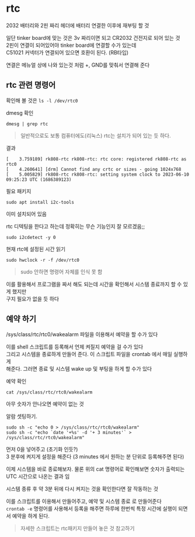 # rtc
2032 배터리와 2핀 짜리 헤더에 배터리 연결한 이후에 재부팅 할 것

일단 tinker board에 맞는 것은 3v 짜리이면 되고 CR2032 건전지로 되어 있는 것  
2핀이 연결이 되어있어야 tinker board에 연결할 수가 있는데   
C51021 커넥터가 연결되어 있으면 호환이 된다. (RB타입)   

연결은 메뉴얼 상에 나와 있는것 처럼 +, GND를 맞춰서 연결해 준다 

## rtc 관련 명령어
확인해 볼 것은 
`ls -l /dev/rtc0`

dmesg 확인
```
dmesg | grep rtc
```

> 일반적으로도 보통 컴퓨터에도(리눅스) rtc는 설치가 되어 있는 듯 하다. 

결과 
```
[    3.759189] rk808-rtc rk808-rtc: rtc core: registered rk808-rtc as rtc0
[    4.260641] [drm] Cannot find any crtc or sizes - going 1024x768
[    5.005829] rk808-rtc rk808-rtc: setting system clock to 2023-06-10 09:25:23 UTC (1686389123)
```

필요 패키지
```
sudo apt install i2c-tools
```
이미 설치되어 있음


rtc 디텍팅을 한다고 하는데 정확히는 무슨 기능인지 잘 모르겠음;;  
```
sudo i2cdetect -y 0
```

현재 rtc에 설정된 시간 읽기
```
sudo hwclock -r -f /dev/rtc0
```

> sudo 안하면 명령어 자체를 인식 못 함

이를 활용해서 프로그램을 짜서 해도 되는데 시간을 확인해서 시스템 종료까지 할 수 있게 했지만  
구지 필요가 없을 듯 하다


## 예약 하기
/sys/class/rtc/rtc0/wakealarm 파일을 이용해서 예약을 할 수가 있다  

이를 shell 스크립트를 등록해서 언제 켜질지 예약을 걸 수가 있다   
그리고 시스템을 종료하게 만들어 준다. 이 스크립트 파일을 crontab 에서 매일 실행하게  
해준다. 그러면 종료 및 시스템 wake up 및 부팅을 하게 할 수가 있다  

예약 확인
```
cat /sys/class/rtc/rtc0/wakealarm
```

아무 숫자가 안나오면 예약이 없는 것

알람 셋팅하기.
```
sudo sh -c "echo 0 > /sys/class/rtc/rtc0/wakealarm" 
sudo sh -c "echo `date '+%s' -d '+ 3 minutes'` > /sys/class/rtc/rtc0/wakealarm"
```
먼저 0을 넣어주고 (초기화 인듯?)  
3 분후에 켜지게 설정을 해준다 (3 minutes 에서 원하는 분 단위로 등록해주면 된다)   

이제 시스템을 바로 종료해보자. 물론 위의 cat 명령어로 확인해보면 숫자가 출력되는 UTC 시간으로 나온는 결과 임

시스템 종류 후 약 3분 뒤에 다시 켜지는 것을 확인한다면 잘 작동하는 것

이를 스크립트를 이용해서 만들어주고, 예약 및 시스템 종료 로 만들어준다   
`crontab -e` 명령어를 사용해서 등록을 해주면 하루에 한번씩 특정 시간에 실행이 되면서 예약을 하게 된다.   

> 자세한 스크립트는 rtc패키지 만들어 놓은 것 참고하기  

